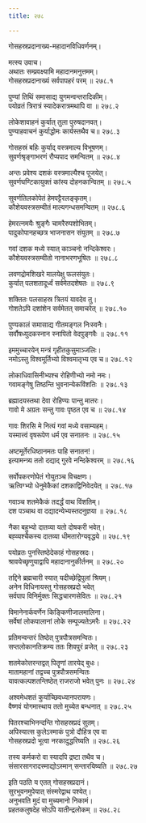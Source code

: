 ```yaml
---
title: २७८

---
```

गोसहस्रप्रदानाख्य-महादानविधिवर्णनम्।  
  
मत्स्य उवाच।  
अथातः सम्प्रवक्ष्यामि महादानमनुत्तमम्।  
गोसहस्रप्रदानाख्यं सर्वपापहरं परम् ॥ २७८.१  
  
पुण्यां तिथिं समासाद्य युगमन्वन्तरादिकीम्।  
पयोव्रतं त्रिरात्रं स्यादेकरात्रमथापि वा ॥ २७८.२  
  
लोकेशावाहनं कुर्यात् तुला पुरुषदानवत्।  
पुण्याहवाचनं कुर्याद्धोमः कार्यस्तथैव च॥ २७८.३  
  
गोसहस्रं बहिः कुर्याद् वस्त्रमाल्य विभूषणम्।  
सुवर्णश्रृङ्गाभरणं रौप्यपाद समन्वितम् ॥ २७८.४  
  
अन्तः प्रवेश्य दशकं वस्त्रमाल्यैश्च पूजयेत्।  
सुवर्णघण्टिकायुक्तं कांस्य दोहनकान्वितम् ॥ २७८.५  
  
सुवर्णतिलकोपेतं हेमपट्टैरलङ्कृतम्।  
कौशेयवस्त्रसम्वीतं माल्यगन्धसमन्वितम् ॥ २७८.६  
  
हेमरत्नमयैः श्रुङ्गैः चामरैरुपशोभितम्।  
पादुकोपानहच्छत्र भाजनासन संयुतम् ॥ २७८.७  
  
गवां दशक मध्ये स्यात् काञ्चनो नन्दिकेश्वरः।  
कौशेयवस्त्रसम्वीतो नानाभरणभूषितः ॥ २७८.८  
  
लवणद्रोमशिखरे मालयेक्षु फलसंयुतः।  
कुर्यात् पलशतादूर्ध्वं सर्वमेतदशेषतः ॥ २७८.९  
  
शक्तितः पलसाहस्र त्रितयं यावदेव तु।  
गोशतेऽपि दशांशेन सर्वमेतत् समाचरेत् ॥ २७८.१०  
  
पुण्यकालं समासाद्य गीतमङ्गल निःस्वनैः।  
सर्वौषध्युदकस्नान स्नापितो वेदपुङ्गवैः ॥ २७८.११  
  
इममुच्चारयेन् मन्त्रं गृहीतकुसुमाञ्जलिः।  
नमोऽस्तु विश्वमूर्तिभ्यो विश्वमातृभ्य एव च॥ २७८.१२  
  
लोकाधिवासिनीभ्यश्च रोहिणीभ्यो नमो नमः।  
गवामङ्गेषु तिष्ठन्ति भुवनान्येकविंशतिः ॥ २७८.१३  
  
ब्रह्मादयस्तथा देवा रोहिण्यः पान्तु मातरः।  
गावो मे अग्रतः सन्तु गावः पृष्ठत एव च ॥ २७८.१४  
  
गावः शिरसि मे नित्यं गवां मध्ये वसाम्यहम्।  
यस्मात्त्वं वृषरूपेण धर्म एव सनातनः ॥ २७८.१५  
  
अष्टमूर्तेरधिष्ठानमतः पाहि सनातन!।  
इत्यामन्त्र्य ततो दद्याद् गुरवे नन्दिकेश्वरम् ॥ २७८.१६  
  
सर्वोपकरणोपेतं गोयुतञ्च विचक्षणः।  
ऋत्विग्भ्यो धेनुमेकैकां दशकाद्विनिवेदयेत् ॥ २७८.१७  
  
गवाञ्च शतमेकैकं तदर्द्धं वाथ विंशतिम्।  
दश पञ्चाथ वा दद्यादन्येभ्यस्तदनुज्ञया ॥ २७८.१८  
  
नैका बहुभ्यो दातव्या यतो दोषकरी भवेत्।  
बह्व्यश्चैकस्य दातव्या धीमतारोग्यवृद्धये ॥ २७८.१९  
  
पयोव्रतः पुनस्तिष्ठेदेकाहं गोसहस्रदः।  
श्रावयेच्छृणुयाद्वापि महादानानुकीर्तनम् ॥ २७८.२०  
  
तद्दिने ब्रह्मचारी स्यात् यदीच्छेद्विपुलां श्रियम्।  
अनेन विधिनायस्तु गोसहस्रप्रदो भवेत्  
सर्वपाप विनिर्मुक्तः सिद्धचारणसेवितः ॥ २७८.२१  
  
विमानेनार्कवर्णेन किङ्किणीजालमालिना।  
सर्वेषां लोकपालानां लोके सम्पूज्यतेऽमरैः ॥ २७८.२२  
  
प्रतिमन्वन्तरं तिष्ठेत् पुत्रपौत्रसमन्वितः।  
सप्तलोकानतिक्रम्य ततः शिवपुरं व्रजेत् ॥ २७८.२३  
  
शतमेकोत्तरन्तद्वत् पितॄणां तारयेद् बुधः।  
मातामहानां तद्वच्च पुत्रपौत्रसमन्वितः  
यावत्कल्पशतन्तिष्ठेत् राजराजो भवेत् पुनः ॥ २७८.२४  
  
अश्वमेधशतं कुर्याच्छिवध्यानपरायणः।  
वैष्णवं योगमास्थाय ततो मुच्येत बन्धनात् ॥ २७८.२५  
  
पितरश्चाभिनन्दन्ति गोसहस्रप्रदं सुतम्।  
अपिस्यात्स कुलेऽस्माकं पुत्रो दौहित्र एव वा  
गोसहस्रप्रदो भूत्वा नरकादुद्धरिष्यति ॥ २७८.२६  
  
तस्य कर्मकरो वा स्यादपि द्रष्टा तथैव च।  
संसारसागरादस्माद्योऽस्मान् सन्तारयिष्यति ॥ २७८.२७  
  
इति पठति य एतत् गोसहस्रप्रदानं।  
सुरभुवनमुपेयात् संस्मरेद्वाथ पश्येत्।  
अनुभवति मुदं वा मुच्यमानो निकामं।  
प्रहतकलुषदेह सोऽपि यातीन्द्रलोकम् ॥ २७८.२८